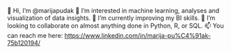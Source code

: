  👋 Hi, I’m @marijapudak
 👀 I’m interested in machine learning, analyses and visualization of data insights.
 🌱 I’m currently improving my BI skills.
 💞️ I’m looking to collaborate on almost anything done in Python, R, or SQL.
 📫 You can reach me here: https://www.linkedin.com/in/marija-pu%C4%91ak-75b120194/ 

<!---
marijapudak/marijapudak is a ✨ special ✨ repository because its `README.md` (this file) appears on your GitHub profile.
You can click the Preview link to take a look at your changes.
--->
